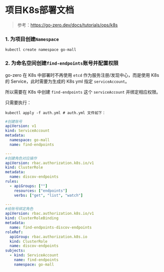 # 项目K8s部署文档

> 参考：https://go-zero.dev/docs/tutorials/ops/k8s

### 1. 为项目创建`Namespace`
```shell
kubectl create namespace go-mall
```

### 2. 为命名空间创建`find-endpoints`账号并配置权限
go-zero 在 K8s 中部署时不再使用 `etcd` 作为服务注册/发现中心，而是使用 K8s 的 Service，此时需要为生成的 K8s yml 指定 `serviceAccount`。

所以需要在 K8s 中创建 `find-endpoints` 这个 `serviceAccount` 并绑定相应权限。

只需要执行：
```shell
kubectl apply -f auth.yml # auth.yml 文件如下：
```

```yaml
#创建账号
apiVersion: v1
kind: ServiceAccount
metadata:
  namespace: go-mall
  name: find-endpoints

---
#创建角色对应操作
apiVersion: rbac.authorization.k8s.io/v1
kind: ClusterRole
metadata:
  name: discov-endpoints
rules:
  - apiGroups: [""]
    resources: ["endpoints"]
    verbs: ["get", "list", "watch"]

---
#给账号绑定角色
apiVersion: rbac.authorization.k8s.io/v1
kind: ClusterRoleBinding
metadata:
  name: find-endpoints-discov-endpoints
roleRef:
  apiGroup: rbac.authorization.k8s.io
  kind: ClusterRole
  name: discov-endpoints
subjects:
  - kind: ServiceAccount
    name: find-endpoints
    namespace: go-mall
```